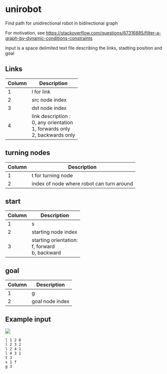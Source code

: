 # unirobot
Find path for unidirectional robot in bidirectional graph

For motivation, see https://stackoverflow.com/questions/67316885/filter-a-graph-by-dynamic-conditions-constraints

Input is a space delimited text file describing the links, stadting position and goal

## Links
| Column | Description |
|---|---|
1 | l for link
2 | src node index
3 | dst node index
4 | link description :<br> 0, any orientation <br> 1, forwards only<br>2, backwards only

## turning nodes
| Column | Description |
|---|---|
1 | t for turning node
2 | index of node where robot can turn around

## start
| Column | Description |
|---|---|
1 | s
2 | starting node index
3 | starting orientation:<br> f, forward <br> b, backward 


## goal
| Column | Description |
|---|---|
1 | g
2 | goal node index

## Example input

<img src="https://i.stack.imgur.com/o9uiq.png" ></a>

```
l 1 2 0
l 2 3 2
l 2 4 1
l 4 3 1
t 3
s 1 f
g 3
```
